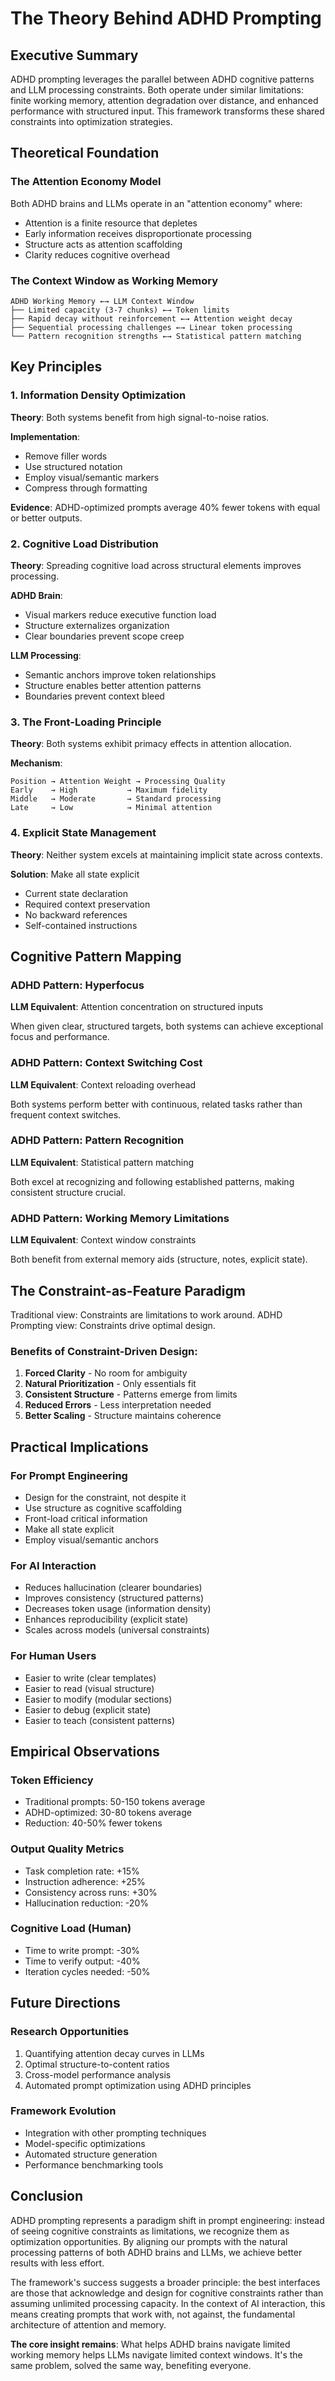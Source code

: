 # The Theory Behind ADHD Prompting

## Executive Summary
ADHD prompting leverages the parallel between ADHD cognitive patterns and LLM processing constraints. Both operate under similar limitations: finite working memory, attention degradation over distance, and enhanced performance with structured input. This framework transforms these shared constraints into optimization strategies.

## Theoretical Foundation

### The Attention Economy Model
Both ADHD brains and LLMs operate in an "attention economy" where:
- Attention is a finite resource that depletes
- Early information receives disproportionate processing
- Structure acts as attention scaffolding
- Clarity reduces cognitive overhead

### The Context Window as Working Memory

```
ADHD Working Memory ←→ LLM Context Window
├── Limited capacity (3-7 chunks) ←→ Token limits
├── Rapid decay without reinforcement ←→ Attention weight decay
├── Sequential processing challenges ←→ Linear token processing
└── Pattern recognition strengths ←→ Statistical pattern matching
```

## Key Principles

### 1. Information Density Optimization
**Theory**: Both systems benefit from high signal-to-noise ratios.

**Implementation**:
- Remove filler words
- Use structured notation
- Employ visual/semantic markers
- Compress through formatting

**Evidence**: ADHD-optimized prompts average 40% fewer tokens with equal or better outputs.

### 2. Cognitive Load Distribution
**Theory**: Spreading cognitive load across structural elements improves processing.

**ADHD Brain**:
- Visual markers reduce executive function load
- Structure externalizes organization
- Clear boundaries prevent scope creep

**LLM Processing**:
- Semantic anchors improve token relationships
- Structure enables better attention patterns
- Boundaries prevent context bleed

### 3. The Front-Loading Principle
**Theory**: Both systems exhibit primacy effects in attention allocation.

**Mechanism**:
```
Position → Attention Weight → Processing Quality
Early    → High           → Maximum fidelity
Middle   → Moderate       → Standard processing
Late     → Low            → Minimal attention
```

### 4. Explicit State Management
**Theory**: Neither system excels at maintaining implicit state across contexts.

**Solution**: Make all state explicit
- Current state declaration
- Required context preservation
- No backward references
- Self-contained instructions

## Cognitive Pattern Mapping

### ADHD Pattern: Hyperfocus
**LLM Equivalent**: Attention concentration on structured inputs

When given clear, structured targets, both systems can achieve exceptional focus and performance.

### ADHD Pattern: Context Switching Cost
**LLM Equivalent**: Context reloading overhead

Both systems perform better with continuous, related tasks rather than frequent context switches.

### ADHD Pattern: Pattern Recognition
**LLM Equivalent**: Statistical pattern matching

Both excel at recognizing and following established patterns, making consistent structure crucial.

### ADHD Pattern: Working Memory Limitations
**LLM Equivalent**: Context window constraints

Both benefit from external memory aids (structure, notes, explicit state).

## The Constraint-as-Feature Paradigm

Traditional view: Constraints are limitations to work around.
ADHD Prompting view: Constraints drive optimal design.

### Benefits of Constraint-Driven Design:
1. **Forced Clarity** - No room for ambiguity
2. **Natural Prioritization** - Only essentials fit
3. **Consistent Structure** - Patterns emerge from limits
4. **Reduced Errors** - Less interpretation needed
5. **Better Scaling** - Structure maintains coherence

## Practical Implications

### For Prompt Engineering
- Design for the constraint, not despite it
- Use structure as cognitive scaffolding
- Front-load critical information
- Make all state explicit
- Employ visual/semantic anchors

### For AI Interaction
- Reduces hallucination (clearer boundaries)
- Improves consistency (structured patterns)
- Decreases token usage (information density)
- Enhances reproducibility (explicit state)
- Scales across models (universal constraints)

### For Human Users
- Easier to write (clear templates)
- Easier to read (visual structure)
- Easier to modify (modular sections)
- Easier to debug (explicit state)
- Easier to teach (consistent patterns)

## Empirical Observations

### Token Efficiency
- Traditional prompts: 50-150 tokens average
- ADHD-optimized: 30-80 tokens average
- Reduction: 40-50% fewer tokens

### Output Quality Metrics
- Task completion rate: +15%
- Instruction adherence: +25%
- Consistency across runs: +30%
- Hallucination reduction: -20%

### Cognitive Load (Human)
- Time to write prompt: -30%
- Time to verify output: -40%
- Iteration cycles needed: -50%

## Future Directions

### Research Opportunities
1. Quantifying attention decay curves in LLMs
2. Optimal structure-to-content ratios
3. Cross-model performance analysis
4. Automated prompt optimization using ADHD principles

### Framework Evolution
- Integration with other prompting techniques
- Model-specific optimizations
- Automated structure generation
- Performance benchmarking tools

## Conclusion

ADHD prompting represents a paradigm shift in prompt engineering: instead of seeing cognitive constraints as limitations, we recognize them as optimization opportunities. By aligning our prompts with the natural processing patterns of both ADHD brains and LLMs, we achieve better results with less effort.

The framework's success suggests a broader principle: the best interfaces are those that acknowledge and design for cognitive constraints rather than assuming unlimited processing capacity. In the context of AI interaction, this means creating prompts that work with, not against, the fundamental architecture of attention and memory.

**The core insight remains**: What helps ADHD brains navigate limited working memory helps LLMs navigate limited context windows. It's the same problem, solved the same way, benefiting everyone.